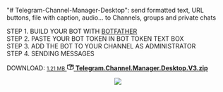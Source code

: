 "# Telegram-Channel-Manager-Desktop": send formatted text, URL buttons, file with caption, audio... to Channels, groups and private chats

STEP 1. BUILD YOUR BOT WITH <a href="https://telegram.me/BotFather">BOTFATHER</a></br>
STEP 2. PASTE YOUR BOT TOKEN IN BOT TOKEN TEXT BOX </br>
STEP 3. ADD THE BOT TO YOUR CHANNEL AS ADMINISTRATOR</br>
STEP 4. SENDING MESSAGES </br>

DOWNLOAD: <a href="/kiaksarg/Telegram-Channel-Manager-Desktop/releases/download/3.0/Telegram.Channel.Manager.Desktop.V3.zip" rel="nofollow">
              <small class="text-gray float-right">1.21 MB</small>
              <svg aria-hidden="true" class="octicon octicon-package text-gray" height="16" version="1.1" viewBox="0 0 16 16" width="16"><path d="M1 4.27v7.47c0 .45.3.84.75.97l6.5 1.73c.16.05.34.05.5 0l6.5-1.73c.45-.13.75-.52.75-.97V4.27c0-.45-.3-.84-.75-.97l-6.5-1.74a1.4 1.4 0 0 0-.5 0L1.75 3.3c-.45.13-.75.52-.75.97zm7 9.09l-6-1.59V5l6 1.61v6.75zM2 4l2.5-.67L11 5.06l-2.5.67L2 4zm13 7.77l-6 1.59V6.61l2-.55V8.5l2-.53V5.53L15 5v6.77zm-2-7.24L6.5 2.8l2-.53L15 4l-2 .53z"></path></svg>
              <strong>Telegram.Channel.Manager.Desktop.V3.zip</strong>
            </a>

<p align="center">
  <img src="http://introducing.ir/wp-content/uploads/2016/05/App.jpg"/>
